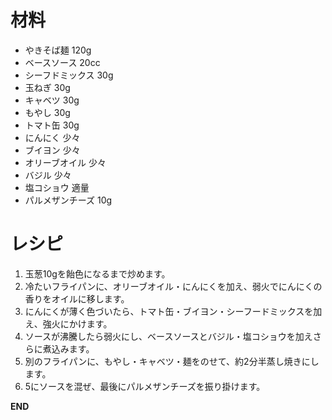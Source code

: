 # 材料
 - やきそば麺 120g
 - ベースソース 20cc
 - シーフドミックス 30g
 - 玉ねぎ 30g
 - キャベツ 30g
 - もやし 30g
 - トマト缶 30g
 - にんにく 少々
 - ブイヨン 少々
 - オリーブオイル 少々
 - バジル 少々
 - 塩コショウ 適量
 - パルメザンチーズ 10g

# レシピ
  1. 玉葱10gを飴色になるまで炒めます。
  1. 冷たいフライパンに、オリーブオイル・にんにくを加え、弱火でにんにくの香りをオイルに移します。
  1. にんにくが薄く色づいたら、トマト缶・ブイヨン・シーフードミックスを加え、強火にかけます。
  1. ソースが沸騰したら弱火にし、ベースソースとバジル・塩コショウを加えさらに煮込みます。
  1. 別のフライパンに、もやし・キャベツ・麺をのせて、約2分半蒸し焼きにします。
  1. 5にソースを混ぜ、最後にパルメザンチーズを振り掛けます。

__END__